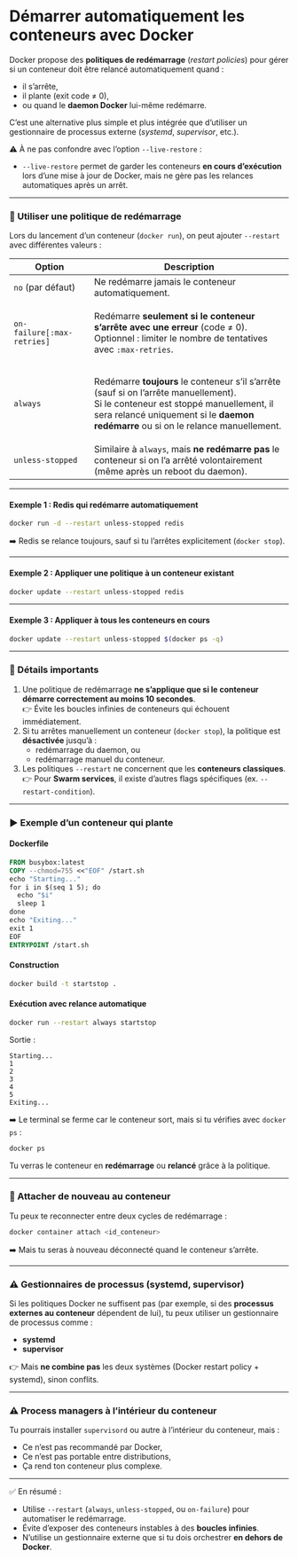 # Démarrer automatiquement les conteneurs avec Docker

Docker propose des **politiques de redémarrage** (_restart policies_) pour gérer si un conteneur doit être relancé automatiquement quand :

* il s’arrête,
* il plante (exit code ≠ 0),
* ou quand le **daemon Docker** lui-même redémarre.

C’est une alternative plus simple et plus intégrée que d’utiliser un gestionnaire de processus externe (_systemd_, _supervisor_, etc.).

⚠️ À ne pas confondre avec l’option `--live-restore` :

* `--live-restore` permet de garder les conteneurs **en cours d’exécution** lors d’une mise à jour de Docker, mais ne gère pas les relances automatiques après un arrêt.

***

### 🔧 Utiliser une politique de redémarrage

Lors du lancement d’un conteneur (`docker run`), on peut ajouter `--restart` avec différentes valeurs :

| Option                     | Description                                                                                                                                                                                                                                                |
| -------------------------- | ---------------------------------------------------------------------------------------------------------------------------------------------------------------------------------------------------------------------------------------------------------- |
| `no` (par défaut)          | Ne redémarre jamais le conteneur automatiquement.                                                                                                                                                                                                          |
| `on-failure[:max-retries]` | <p>Redémarre <strong>seulement si le conteneur s’arrête avec une erreur</strong> (code ≠ 0).<br>Optionnel : limiter le nombre de tentatives avec <code>:max-retries</code>.</p>                                                                            |
| `always`                   | <p>Redémarre <strong>toujours</strong> le conteneur s’il s’arrête (sauf si on l’arrête manuellement).<br>Si le conteneur est stoppé manuellement, il sera relancé uniquement si le <strong>daemon redémarre</strong> ou si on le relance manuellement.</p> |
| `unless-stopped`           | Similaire à `always`, mais **ne redémarre pas** le conteneur si on l’a arrêté volontairement (même après un reboot du daemon).                                                                                                                             |

***

#### Exemple 1 : Redis qui redémarre automatiquement

```bash
docker run -d --restart unless-stopped redis
```

➡️ Redis se relance toujours, sauf si tu l’arrêtes explicitement (`docker stop`).

***

#### Exemple 2 : Appliquer une politique à un conteneur existant

```bash
docker update --restart unless-stopped redis
```

***

#### Exemple 3 : Appliquer à **tous les conteneurs en cours**

```bash
docker update --restart unless-stopped $(docker ps -q)
```

***

### 📌 Détails importants

1. Une politique de redémarrage **ne s’applique que si le conteneur démarre correctement au moins 10 secondes**.\
   👉 Évite les boucles infinies de conteneurs qui échouent immédiatement.
2. Si tu arrêtes manuellement un conteneur (`docker stop`), la politique est **désactivée** jusqu’à :
   * redémarrage du daemon, ou
   * redémarrage manuel du conteneur.
3. Les politiques `--restart` ne concernent que les **conteneurs classiques**.\
   👉 Pour **Swarm services**, il existe d’autres flags spécifiques (ex. `--restart-condition`).

***

### ▶️ Exemple d’un conteneur qui plante

#### Dockerfile

```dockerfile
FROM busybox:latest
COPY --chmod=755 <<"EOF" /start.sh
echo "Starting..."
for i in $(seq 1 5); do
  echo "$i"
  sleep 1
done
echo "Exiting..."
exit 1
EOF
ENTRYPOINT /start.sh
```

#### Construction

```bash
docker build -t startstop .
```

#### Exécution avec relance automatique

```bash
docker run --restart always startstop
```

Sortie :

```
Starting...
1
2
3
4
5
Exiting...
```

➡️ Le terminal se ferme car le conteneur sort, mais si tu vérifies avec `docker ps` :

```bash
docker ps
```

Tu verras le conteneur en **redémarrage** ou **relancé** grâce à la politique.

***

### 🔄 Attacher de nouveau au conteneur

Tu peux te reconnecter entre deux cycles de redémarrage :

```bash
docker container attach <id_conteneur>
```

➡️ Mais tu seras à nouveau déconnecté quand le conteneur s’arrête.

***

### ⚠️ Gestionnaires de processus (systemd, supervisor)

Si les politiques Docker ne suffisent pas (par exemple, si des **processus externes au conteneur** dépendent de lui), tu peux utiliser un gestionnaire de processus comme :

* **systemd**
* **supervisor**

👉 Mais **ne combine pas** les deux systèmes (Docker restart policy + systemd), sinon conflits.

***

### ⚠️ Process managers à l’intérieur du conteneur

Tu pourrais installer `supervisord` ou autre à l’intérieur du conteneur, mais :

* Ce n’est pas recommandé par Docker,
* Ce n’est pas portable entre distributions,
* Ça rend ton conteneur plus complexe.

***

✅ En résumé :

* Utilise `--restart` (`always`, `unless-stopped`, ou `on-failure`) pour automatiser le redémarrage.
* Évite d’exposer des conteneurs instables à des **boucles infinies**.
* N’utilise un gestionnaire externe que si tu dois orchestrer **en dehors de Docker**.
